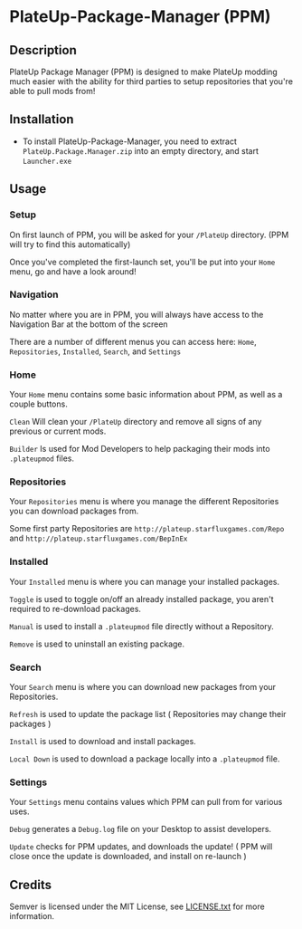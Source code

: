 # PlateUp-Package-Manager (PPM)

## Description

PlateUp Package Manager (PPM) is designed to make PlateUp modding much easier with the ability for third parties to setup repositories that you're able to pull mods from!

## Installation

- To install PlateUp-Package-Manager, you need to extract ` PlateUp.Package.Manager.zip` into an empty directory, and start `Launcher.exe`

## Usage

### Setup

On first launch of PPM, you will be asked for your `/PlateUp` directory. (PPM will try to find this automatically)

Once you've completed the first-launch set, you'll be put into your `Home` menu, go and have a look around!

### Navigation

No matter where you are in PPM, you will always have access to the Navigation Bar at the bottom of the screen

There are a number of different menus you can access here: `Home`, `Repositories`, `Installed`, `Search`, and `Settings`

### Home

Your `Home` menu contains some basic information about PPM, as well as a couple buttons.

`Clean` Will clean your `/PlateUp` directory and remove all signs of any previous or current mods.

`Builder` Is used for Mod Developers to help packaging their mods into `.plateupmod` files.

### Repositories

Your `Repositories` menu is where you manage the different Repositories you can download packages from.

Some first party Repositories are `http://plateup.starfluxgames.com/Repo` and `http://plateup.starfluxgames.com/BepInEx`

### Installed

Your `Installed` menu is where you can manage your installed packages.

`Toggle` is used to toggle on/off an already installed package, you aren't required to re-download packages. 

`Manual` is used to install a `.plateupmod` file directly without a Repository.

`Remove` is used to uninstall an existing package.

### Search

Your `Search` menu is where you can download new packages from your Repositories.

`Refresh` is used to update the package list ( Repositories may change their packages )

`Install` is used to download and install packages.

`Local Down` is used to download a package locally into a `.plateupmod` file.

### Settings

Your `Settings` menu contains values which PPM can pull from for various uses.

`Debug` generates a `Debug.log` file on your Desktop to assist developers.

`Update` checks for PPM updates, and downloads the update! ( PPM will close once the update is downloaded, and install on re-launch )

## Credits

Semver is licensed under the MIT License, see [LICENSE.txt](https://github.com/maxhauser/semver/blob/master/License.txt) for more information.
